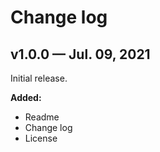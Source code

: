 # Change log

## v1.0.0 — Jul. 09, 2021

Initial release.

**Added:**

- Readme
- Change log
- License
